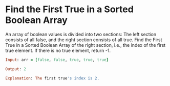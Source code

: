 # Find the First True in a Sorted Boolean Array
An array of boolean values is divided into two sections: The left section consists of all false, and the right section consists of all true. Find the First True in a Sorted Boolean Array of the right section, i.e., the index of the first true element. If there is no true element, return -1.

```rb
Input: arr = [false, false, true, true, true]

Output: 2

Explanation: The first true's index is 2.


```
